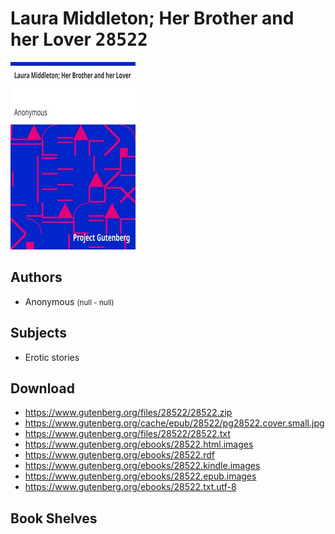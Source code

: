 # Laura Middleton; Her Brother and her Lover <kbd>28522</kbd>

![](./cover.medium.jpg "")

## Authors


 - Anonymous <small>(null - null)</small>

## Subjects


 - Erotic stories

## Download


 - https://www.gutenberg.org/files/28522/28522.zip
 - https://www.gutenberg.org/cache/epub/28522/pg28522.cover.small.jpg
 - https://www.gutenberg.org/files/28522/28522.txt
 - https://www.gutenberg.org/ebooks/28522.html.images
 - https://www.gutenberg.org/ebooks/28522.rdf
 - https://www.gutenberg.org/ebooks/28522.kindle.images
 - https://www.gutenberg.org/ebooks/28522.epub.images
 - https://www.gutenberg.org/ebooks/28522.txt.utf-8

## Book Shelves


